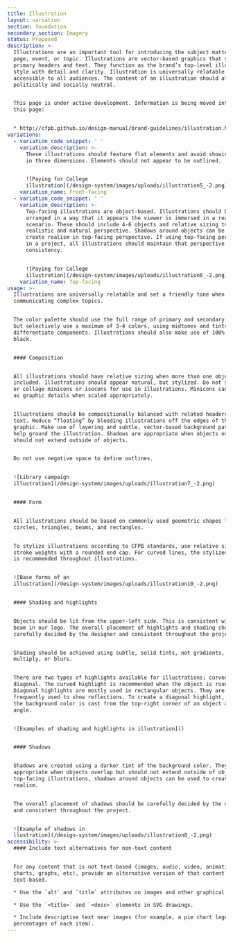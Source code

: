```yaml
---
title: Illustration
layout: variation
section: foundation
secondary_section: Imagery
status: Proposed
description: >-
  Illustrations are an important tool for introducing the subject matter of a
  page, event, or topic. Illustrations are vector-based graphics that support
  primary headers and text. They function as the brand’s top-level illustration
  style with detail and clarity. Illustration is universally relatable and
  accessible to all audiences. The content of an illustration should always be
  politically and socially neutral.


  This page is under active development. Information is being moved into it from
  this page:


  * http://cfpb.github.io/design-manual/brand-guidelines/illustration.html
variations:
  - variation_code_snippet: ' '
    variation_description: >-
      These illustrations should feature flat elements and avoid showing things
      in three dimensions. Elements should not appear to be outlined.


      ![Paying for College
      illustration](/design-system/images/uploads/illustration5_-2.png)
    variation_name: Front-facing
  - variation_code_snippet: ' '
    variation_description: >-
      Top-facing illustrations are object-based. Illustrations should be
      arranged in a way that it appears the viewer is immersed in a real life
      scenario. These should include 4-6 objects and relative sizing to create a
      realistic and natural perspective. Shadows around objects can be used to
      create realism in top-facing perspective. If using top-facing perspective
      in a project, all illustrations should maintain that perspective for
      consistency.


      ![Paying for College
      illustration](/design-system/images/uploads/illustration6_-2.png)
    variation_name: Top-facing
usage: >-
  Illustrations are universally relatable and set a friendly tone when
  communicating complex topics.


  The color palette should use the full range of primary and secondary colors,
  but selectively use a maximum of 3-4 colors, using midtones and tints to
  differentiate components. Illustrations should also make use of 100% white and
  black.


  #### Composition


  All illustrations should have relative sizing when more than one object is
  included. Illustrations should appear natural, but stylized. Do not scale-up
  or collage minicons or isocons for use in illustrations. Minicons can be used
  as graphic details when scaled appropriately.


  Illustrations should be compositionally balanced with related headers and
  text. Reduce “floating” by bleeding illustrations off the edges of the
  graphic. Make use of layering and subtle, vector-based background patterns to
  help ground the illustration. Shadows are appropriate when objects overlap but
  should not extend outside of objects.


  Do not use negative space to define outlines.


  ![Library campaign
  illustration](/design-system/images/uploads/illustration7_-2.png)


  #### Form


  All illustrations should be based on commonly used geometric shapes like
  circles, triangles, beams, and rectangles.


  To stylize illustrations according to CFPB standards, use relative sizing on
  stroke weights with a rounded end cap. For curved lines, the stylized stroke
  is recommended throughout illustrations.


  ![Base forms of an
  illustration](/design-system/images/uploads/illustration10_-2.png)


  #### Shading and highlights


  Objects should be lit from the upper-left side. This is consistent with the
  beam in our logo. The overall placement of highlights and shading should be
  carefully decided by the designer and consistent throughout the project.


  Shading should be achieved using subtle, solid tints, not gradients, textures,
  multiply, or blurs.


  There are two types of highlights available for illustrations; curved and
  diagonal. The curved highlight is recommended when the object is round.
  Diagonal highlights are mostly used in rectangular objects. They are also
  frequently used to show reflections. To create a diagonal highlight, a tint of
  the background color is cast from the top-right corner of an object at a 45º
  angle.


  ![Examples of shading and highlights in illustration]()


  #### Shadows


  Shadows are created using a darker tint of the background color. They are
  appropriate when objects overlap but should not extend outside of objects. In
  top-facing illustrations, shadows around objects can be used to create
  realism.


  The overall placement of shadows should be carefully decided by the designer
  and consistent throughout the project.


  ![Example of shadows in
  llustration](/design-system/images/uploads/illustration8_-2.png)
accessibility: >-
  #### Include text alternatives for non-text content


  For any content that is not text-based (images, audio, video, animations,
  charts, graphs, etc), provide an alternative version of that content that is
  text-based.

  * Use the `alt` and `title` attributes on images and other graphical elements.

  * Use the `<title>` and `<desc>` elements in SVG drawings.

  * Include descriptive text near images (for example, a pie chart legend with
  percentages of each item).
---
```

